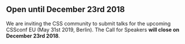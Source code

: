 ## Open until December 23rd 2018

We are inviting the CSS community to submit talks for the upcoming CSSconf EU (May 31st 2019, Berlin). The Call for Speakers **will close on December 23rd 2018**.
